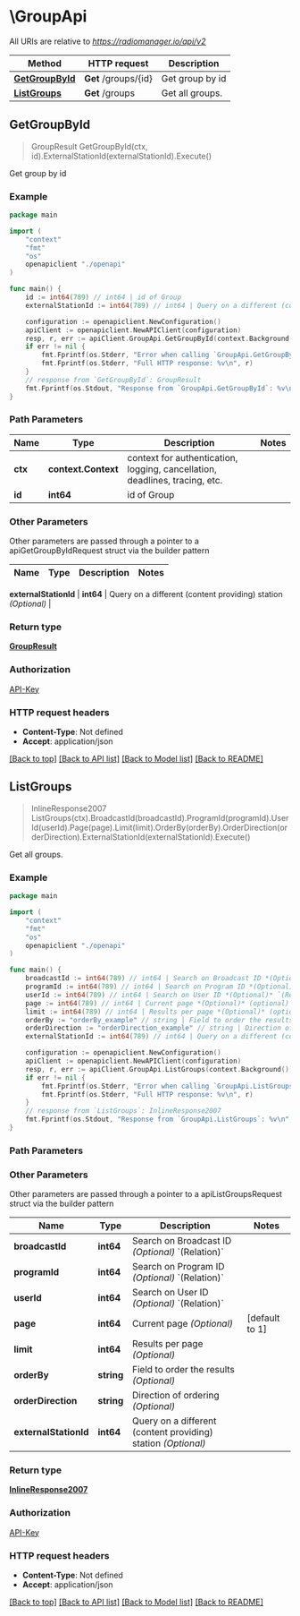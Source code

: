 # \GroupApi

All URIs are relative to *https://radiomanager.io/api/v2*

Method | HTTP request | Description
------------- | ------------- | -------------
[**GetGroupById**](GroupApi.md#GetGroupById) | **Get** /groups/{id} | Get group by id
[**ListGroups**](GroupApi.md#ListGroups) | **Get** /groups | Get all groups.



## GetGroupById

> GroupResult GetGroupById(ctx, id).ExternalStationId(externalStationId).Execute()

Get group by id



### Example

```go
package main

import (
    "context"
    "fmt"
    "os"
    openapiclient "./openapi"
)

func main() {
    id := int64(789) // int64 | id of Group
    externalStationId := int64(789) // int64 | Query on a different (content providing) station *(Optional)* (optional)

    configuration := openapiclient.NewConfiguration()
    apiClient := openapiclient.NewAPIClient(configuration)
    resp, r, err := apiClient.GroupApi.GetGroupById(context.Background(), id).ExternalStationId(externalStationId).Execute()
    if err != nil {
        fmt.Fprintf(os.Stderr, "Error when calling `GroupApi.GetGroupById``: %v\n", err)
        fmt.Fprintf(os.Stderr, "Full HTTP response: %v\n", r)
    }
    // response from `GetGroupById`: GroupResult
    fmt.Fprintf(os.Stdout, "Response from `GroupApi.GetGroupById`: %v\n", resp)
}
```

### Path Parameters


Name | Type | Description  | Notes
------------- | ------------- | ------------- | -------------
**ctx** | **context.Context** | context for authentication, logging, cancellation, deadlines, tracing, etc.
**id** | **int64** | id of Group | 

### Other Parameters

Other parameters are passed through a pointer to a apiGetGroupByIdRequest struct via the builder pattern


Name | Type | Description  | Notes
------------- | ------------- | ------------- | -------------

 **externalStationId** | **int64** | Query on a different (content providing) station *(Optional)* | 

### Return type

[**GroupResult**](GroupResult.md)

### Authorization

[API-Key](../README.md#API-Key)

### HTTP request headers

- **Content-Type**: Not defined
- **Accept**: application/json

[[Back to top]](#) [[Back to API list]](../README.md#documentation-for-api-endpoints)
[[Back to Model list]](../README.md#documentation-for-models)
[[Back to README]](../README.md)


## ListGroups

> InlineResponse2007 ListGroups(ctx).BroadcastId(broadcastId).ProgramId(programId).UserId(userId).Page(page).Limit(limit).OrderBy(orderBy).OrderDirection(orderDirection).ExternalStationId(externalStationId).Execute()

Get all groups.



### Example

```go
package main

import (
    "context"
    "fmt"
    "os"
    openapiclient "./openapi"
)

func main() {
    broadcastId := int64(789) // int64 | Search on Broadcast ID *(Optional)* `(Relation)` (optional)
    programId := int64(789) // int64 | Search on Program ID *(Optional)* `(Relation)` (optional)
    userId := int64(789) // int64 | Search on User ID *(Optional)* `(Relation)` (optional)
    page := int64(789) // int64 | Current page *(Optional)* (optional) (default to 1)
    limit := int64(789) // int64 | Results per page *(Optional)* (optional)
    orderBy := "orderBy_example" // string | Field to order the results *(Optional)* (optional)
    orderDirection := "orderDirection_example" // string | Direction of ordering *(Optional)* (optional)
    externalStationId := int64(789) // int64 | Query on a different (content providing) station *(Optional)* (optional)

    configuration := openapiclient.NewConfiguration()
    apiClient := openapiclient.NewAPIClient(configuration)
    resp, r, err := apiClient.GroupApi.ListGroups(context.Background()).BroadcastId(broadcastId).ProgramId(programId).UserId(userId).Page(page).Limit(limit).OrderBy(orderBy).OrderDirection(orderDirection).ExternalStationId(externalStationId).Execute()
    if err != nil {
        fmt.Fprintf(os.Stderr, "Error when calling `GroupApi.ListGroups``: %v\n", err)
        fmt.Fprintf(os.Stderr, "Full HTTP response: %v\n", r)
    }
    // response from `ListGroups`: InlineResponse2007
    fmt.Fprintf(os.Stdout, "Response from `GroupApi.ListGroups`: %v\n", resp)
}
```

### Path Parameters



### Other Parameters

Other parameters are passed through a pointer to a apiListGroupsRequest struct via the builder pattern


Name | Type | Description  | Notes
------------- | ------------- | ------------- | -------------
 **broadcastId** | **int64** | Search on Broadcast ID *(Optional)* &#x60;(Relation)&#x60; | 
 **programId** | **int64** | Search on Program ID *(Optional)* &#x60;(Relation)&#x60; | 
 **userId** | **int64** | Search on User ID *(Optional)* &#x60;(Relation)&#x60; | 
 **page** | **int64** | Current page *(Optional)* | [default to 1]
 **limit** | **int64** | Results per page *(Optional)* | 
 **orderBy** | **string** | Field to order the results *(Optional)* | 
 **orderDirection** | **string** | Direction of ordering *(Optional)* | 
 **externalStationId** | **int64** | Query on a different (content providing) station *(Optional)* | 

### Return type

[**InlineResponse2007**](InlineResponse2007.md)

### Authorization

[API-Key](../README.md#API-Key)

### HTTP request headers

- **Content-Type**: Not defined
- **Accept**: application/json

[[Back to top]](#) [[Back to API list]](../README.md#documentation-for-api-endpoints)
[[Back to Model list]](../README.md#documentation-for-models)
[[Back to README]](../README.md)

